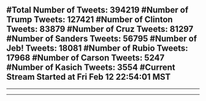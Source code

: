 #Total Number of Tweets: 394219 
#Number of Trump Tweets: 127421
#Number of Clinton Tweets: 83879
#Number of Cruz Tweets: 81297
#Number of Sanders Tweets: 56795
#Number of Jeb! Tweets: 18081
#Number of Rubio Tweets: 17968
#Number of Carson Tweets: 5247
#Number of Kasich Tweets: 3554
#Current Stream Started at Fri Feb 12 22:54:01 MST
---
---
---
